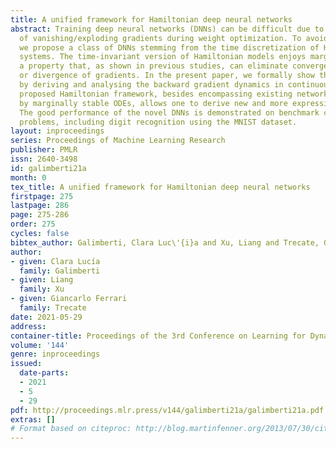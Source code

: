 ```yaml
---
title: A unified framework for Hamiltonian deep neural networks
abstract: Training deep neural networks (DNNs) can be difficult due to the occurrence
  of vanishing/exploding gradients during weight optimization. To avoid this problem,
  we propose a class of DNNs stemming from the time discretization of Hamiltonian
  systems. The time-invariant version of Hamiltonian models enjoys marginal stability,
  a property that, as shown in previous studies, can eliminate convergence to zero
  or divergence of gradients. In the present paper, we formally show this feature
  by deriving and analysing the backward gradient dynamics in continuous time. The
  proposed Hamiltonian framework, besides encompassing existing networks inspired
  by marginally stable ODEs, allows one to derive new and more expressive architectures.
  The good performance of the novel DNNs is demonstrated on benchmark classification
  problems, including digit recognition using the MNIST dataset.
layout: inproceedings
series: Proceedings of Machine Learning Research
publisher: PMLR
issn: 2640-3498
id: galimberti21a
month: 0
tex_title: A unified framework for Hamiltonian deep neural networks
firstpage: 275
lastpage: 286
page: 275-286
order: 275
cycles: false
bibtex_author: Galimberti, Clara Luc\'{i}a and Xu, Liang and Trecate, Giancarlo Ferrari
author:
- given: Clara Lucía
  family: Galimberti
- given: Liang
  family: Xu
- given: Giancarlo Ferrari
  family: Trecate
date: 2021-05-29
address:
container-title: Proceedings of the 3rd Conference on Learning for Dynamics and Control
volume: '144'
genre: inproceedings
issued:
  date-parts:
  - 2021
  - 5
  - 29
pdf: http://proceedings.mlr.press/v144/galimberti21a/galimberti21a.pdf
extras: []
# Format based on citeproc: http://blog.martinfenner.org/2013/07/30/citeproc-yaml-for-bibliographies/
---
```

